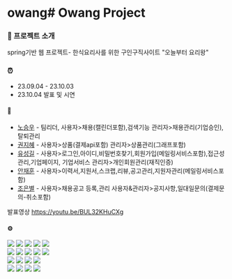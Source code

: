 # owang# Owang Project
### :fork_and_knife: 프로젝트 소개
spring기반 웹 프로젝트- 한식요리사를 위한 구인구직사이트 "오늘부터 요리왕"
### :alarm_clock:
* 23.09.04 - 23.10.03
* 23.10.04 발표 및 시연
#### :dancers:
 - [노승우](https://github.com/nsw2022 "깃허브") - 팀리더, 사용자>채용(캘린더포함),검색기능 관리자>채용관리(기업승인),탈퇴관리
 - [권지혜](https://github.com/ggunG0929 "깃허브") - 사용자>상품(결제api포함) 관리자>상품관리(그래프포함)
 - [유성길](https://github.com/Sunggilcookies "깃허브") - 사용자>로그인,아이디,비밀번호찾기,회원가입(메일링서비스포함),접근성관리,기업페이지, 기업서비스 관리자>개인회원관리(재직인증)
 - [안재훈](https://github.com/Jhoon0211 "깃허브") - 사용자>이력서,지원서,스크랩,리뷰,공고관리,지원자관리(메일링서비스포함)
 - [조은별](https://github.com/eunburi "깃허브") - 사용자>채용공고 등록,관리 사용자&관리자>공지사항,일대일문의(결제문의-취소포함)

발표영상
https://youtu.be/BUL32KHuCXg

#### ⚙️
<img src="https://img.shields.io/badge/java-007396?style=for-the-badge&logo=java&logoColor=white"> <img src="https://img.shields.io/badge/spring-6DB33F?style=for-the-badge&logo=spring&logoColor=white"> <img src="https://img.shields.io/badge/springboot-6DB33F?style=for-the-badge&logo=springboot&logoColor=white"> <img src="https://img.shields.io/badge/thymeleaf-005F0F?style=for-the-badge&logo=thymeleaf&logoColor=white"> <img src="https://img.shields.io/badge/mysql-4479A1?style=for-the-badge&logo=mysql&logoColor=white">
<br>
<img src="https://img.shields.io/badge/html5-E34F26?style=for-the-badge&logo=html5&logoColor=white"> <img src="https://img.shields.io/badge/css3-1572B6?style=for-the-badge&logo=css3&logoColor=white"> <img src="https://img.shields.io/badge/javascript-f7df1e?style=for-the-badge&logo=javascript&logoColor=white"> <img src="https://img.shields.io/badge/jquery-0769ad?style=for-the-badge&logo=jquery&logoColor=white"> <img src="https://img.shields.io/badge/fontawesome-528dd7?style=for-the-badge&logo=fontawesome&logoColor=white">
<br>
<img src="https://img.shields.io/badge/git-f05032?style=for-the-badge&logo=git&logoColor=white"> <img src="https://img.shields.io/badge/github-181717?style=for-the-badge&logo=github&logoColor=white"> <img src="https://img.shields.io/badge/discord-5865F2?style=for-the-badge&logo=discord&logoColor=white"> <img src="https://img.shields.io/badge/figma-F24E1E?style=for-the-badge&logo=figma&logoColor=white">
<br>
<img src="https://img.shields.io/badge/chart.js-FF6384?style=for-the-badge&logo=Chart.js&logoColor=white">
<img src="https://img.shields.io/badge/FullCalendar-1976D2?style=for-the-badge&logo=FullCalendar&logoColor=white">
<img src="https://img.shields.io/badge/portone-FC6B2D?style=for-the-badge&logo=portone&logoColor=white">
<img src="https://img.shields.io/badge/JavaMail-173E0C?style=for-the-badge&logo=JavaMail&logoColor=white">
